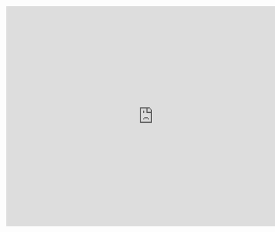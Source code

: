 <html>
<head>
<title>  
</title>
</head>
<body>
  <div><iframe src="http://www.freeonlinegames.com/embed/150485" width="800" height="600" frameborder="no" scrolling="no"></iframe></div>
</body>
</html>
